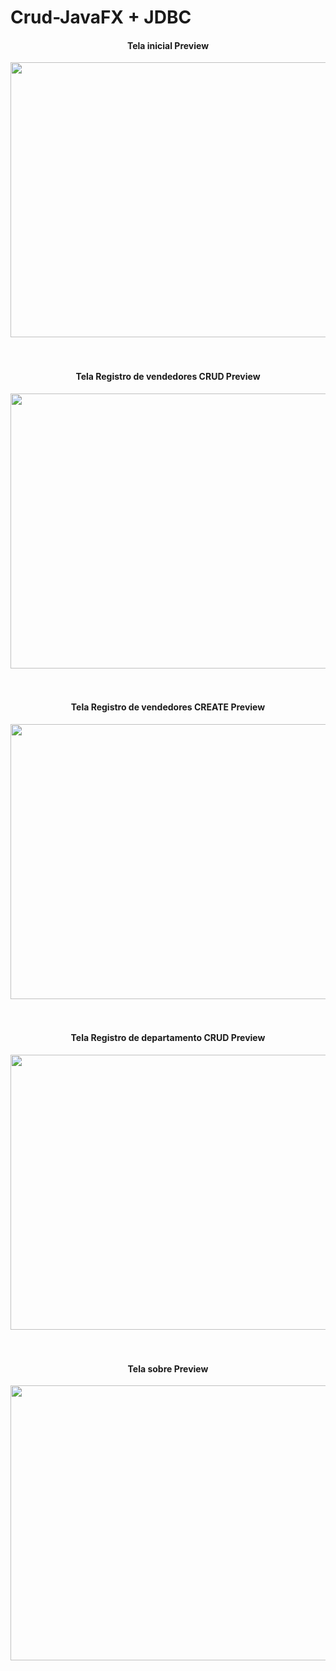 # Crud-JavaFX + JDBC

<div align="center">
  <h4>Tela inicial Preview</h4>
<img height="440" width="710" src="https://user-images.githubusercontent.com/62127980/194787436-7b328ddb-8125-4360-8554-d4474cd539ac.jpg">
</div><br><br>

<div align="center">
    <h4>Tela Registro de vendedores CRUD Preview</h4>
<img height="440" width="710" src="https://user-images.githubusercontent.com/62127980/194787440-81954b4c-0b21-4723-95c8-3c8187d5816e.jpg">
</div><br><br>

<div align="center">
    <h4>Tela Registro de vendedores CREATE Preview</h4>
<img height="440" width="710" src="https://user-images.githubusercontent.com/62127980/194787442-3465112f-edae-44fd-bcaf-5f58b00fc23d.jpg">
</div><br><br>

<div align="center">
    <h4>Tela Registro de departamento CRUD Preview</h4>
<img height="440" width="710"  src="https://user-images.githubusercontent.com/62127980/194787444-66c4fe8b-8cc3-41f3-ba9f-8dd87c0a02f3.jpg">
</div><br><br>

<div align="center">
    <h4>Tela sobre Preview</h4>
<img height="440" width="710" src="https://user-images.githubusercontent.com/62127980/194787446-a19ef06a-ade0-4fc7-8fa0-9f2c56789115.jpg">
</div><br><br>
